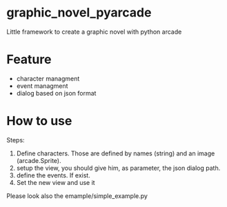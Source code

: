 # graphic_novel_pyarcade
Little framework to create a graphic novel with python arcade

##
# Feature
 - character managment
 - event managment
 - dialog based on json format

##
# How to use
Steps:
1. Define characters. Those are defined by names (string) and an image (arcade.Sprite).
2. setup the view, you should give him, as parameter, the json dialog path.
3. define the events. If exist.
4. Set the new view and use it

Please look also the emample/simple_example.py
